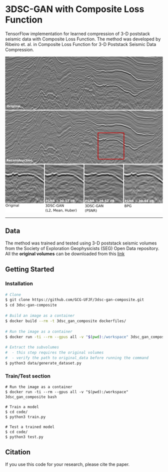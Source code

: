 # 3DSC-GAN with Composite Loss Function

TensorFlow implementation for learned compression of 3-D poststack seismic data with Composite Loss Function. The method was developed by Ribeiro et. al. in Composite Loss Function for 3-D Poststack Seismic Data Compression.

![Comparison of a reconstructed 2-D slice (300 × 900 pixels) from Poseidon3D volume compressed with extremely low target bit rate (0.1 bpv)](images/reconstruction.png)

-------------------------------------------------

## Data
The method was trained and tested using 3-D poststack seismic volumes from the Society of Exploration Geophysicists (SEG) Open Data repository. All the **original volumes** can be downloaded from this [link](http://www.gcg.ufjf.br/files/3dsc-gan/original_data.zip)

## Getting Started

### Installation
```bash
# Clone
$ git clone https://github.com/GCG-UFJF/3dsc-gan-composite.git
$ cd 3dsc-gan-composite

# Build an image as a container
$ docker build --rm -t 3dsc_gan_composite dockerfiles/

# Run the image as a container
$ docker run -ti --rm --gpus all -v "$(pwd):/workspace" 3dsc_gan_composite bash

# Extract the subvolumes
#  - this step requires the original volumes
#  - verify the path to original_data before running the command
$ python3 data/generate_dataset.py
```

### Train/Test section
```
# Run the image as a container
$ docker run -ti --rm --gpus all -v "$(pwd):/workspace" 3dsc_gan_composite bash

# Train a model
$ cd code/
$ python3 train.py

# Test a trained model
$ cd code/
$ python3 test.py
```


## Citation
If you use this code for your research, please cite the paper.
